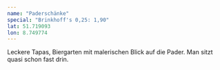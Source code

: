 ```yaml
---
name: "Paderschänke"
special: "Brinkhoff's 0,25: 1,90"
lat: 51.719093
lon: 8.749774
---
```

Leckere Tapas, Biergarten mit malerischen Blick auf die Pader. Man sitzt quasi schon fast drin.
